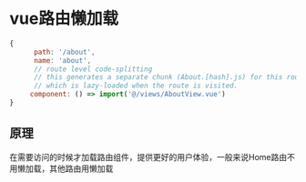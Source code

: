 # vue路由懒加载

```js
{
      path: '/about',
      name: 'about',
      // route level code-splitting
      // this generates a separate chunk (About.[hash].js) for this route
      // which is lazy-loaded when the route is visited.
     component: () => import('@/views/AboutView.vue')
}
```

## 原理

在需要访问的时候才加载路由组件，提供更好的用户体验，一般来说Home路由不用懒加载，其他路由用懒加载